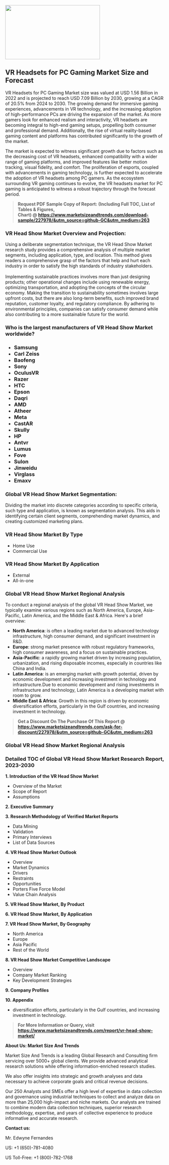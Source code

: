 <p><img class="alignnone size-medium wp-image-20088" src="https://ffe5etoiles.com/wp-content/uploads/2024/12/MST1-300x171.png" alt="" width="300" height="171" /></p><h2>VR Headsets for PC Gaming Market Size and Forecast</h2><p>VR Headsets for PC Gaming Market size was valued at USD 1.56 Billion in 2022 and is projected to reach USD 7.09 Billion by 2030, growing at a CAGR of 20.5% from 2024 to 2030. The growing demand for immersive gaming experiences, advancements in VR technology, and the increasing adoption of high-performance PCs are driving the expansion of the market. As more gamers look for enhanced realism and interactivity, VR headsets are becoming integral to high-end gaming setups, propelling both consumer and professional demand. Additionally, the rise of virtual reality-based gaming content and platforms has contributed significantly to the growth of the market.</p><p>The market is expected to witness significant growth due to factors such as the decreasing cost of VR headsets, enhanced compatibility with a wider range of gaming platforms, and improved features like better motion tracking, visual fidelity, and comfort. The proliferation of esports, coupled with advancements in gaming technology, is further expected to accelerate the adoption of VR headsets among PC gamers. As the ecosystem surrounding VR gaming continues to evolve, the VR headsets market for PC gaming is anticipated to witness a robust trajectory through the forecast period.</p></p><blockquote id="" class=""><strong>Request PDF Sample Copy of Report: (Including Full TOC, List of Tables &amp; Figures, Chart)&nbsp;@&nbsp;<strong><a href="https://www.marketsizeandtrends.com/download-sample/227978/&utm_source=github-GC&utm_medium=263" target="_blank">https://www.marketsizeandtrends.com/download-sample/227978/&utm_source=github-GC&utm_medium=263</a></strong></strong></blockquote><h3 id="" class="">VR Head Show Market&nbsp;Overview and Projection:</h3><p id="" class="">Using a deliberate segmentation technique, the VR Head Show Market research study provides a comprehensive analysis of multiple market segments, including application, type, and location. This method gives readers a comprehensive grasp of the factors that help and hurt each industry in order to satisfy the high standards of industry stakeholders. <br /> <br />Implementing sustainable practices involves more than just designing products; other operational changes include using renewable energy, optimizing transportation, and adopting the concepts of the circular economy. Making the transition to sustainability sometimes involves large upfront costs, but there are also long-term benefits, such improved brand reputation, customer loyalty, and regulatory compliance. By adhering to environmental principles, companies can satisfy consumer demand while also contributing to a more sustainable future for the world.</p><h3 id="" class="">Who is the largest manufacturers of&nbsp;VR Head Show Market worldwide?</h3><h3 class=""><p><ul><li>Samsung </li><li> Carl Zeiss </li><li> Baofeng </li><li> Sony </li><li> OculusVR </li><li> Razer </li><li> HTC </li><li> Epson </li><li> Daqri </li><li> AMD </li><li> Atheer </li><li> Meta </li><li> CastAR </li><li> Skully </li><li> HP </li><li> Antvr </li><li> Lumus </li><li> Fove </li><li> Sulon </li><li> Jinweidu </li><li> Virglass </li><li> Emaxv</li></ul></p></h3><h3 id="" class="">Global&nbsp;VR Head Show Market Segmentation:</h3><p id="" class="">Dividing the market into discrete categories according to specific criteria, such type and application, is known as segmentation analysis. This aids in identifying certain client segments, comprehending market dynamics, and creating customized marketing plans.</p><h3 id="" class="">VR Head Show Market&nbsp;By Type</h3><p><p><ul><li>Home Use</li><li> Commercial Use</p></li></ul></p></p><h3 id="" class="">VR Head Show Market&nbsp;By Application</h3><p class=""><p><ul><li>External</li><li> All-in-one</li></ul></p></p><h3 id="" class="">Global VR Head Show Market Regional Analysis</h3><p id="" class="">To conduct a regional analysis of the global VR Head Show Market, we typically examine various regions such as North America, Europe, Asia-Pacific, Latin America, and the Middle East &amp; Africa. Here's a brief overview:</p><ul><li><strong>North America</strong>: is often a leading market due to advanced technology infrastructure, high consumer demand, and significant investment in R&amp;D.</li><li><strong>Europe</strong>: strong market presence with robust regulatory frameworks, high consumer awareness, and a focus on sustainable practices.</li><li><strong>Asia-Pacific</strong>: a rapidly growing market driven by increasing population, urbanization, and rising disposable incomes, especially in countries like China and India.</li><li><strong>Latin America</strong>: is an emerging market with growth potential, driven by economic development and increasing investment in technology and infrastructure.Due to economic development and rising investments in infrastructure and technology, Latin America is a developing market with room to grow.</li><li><strong>Middle East &amp; Africa</strong>: Growth in this region is driven by economic diversification efforts, particularly in the Gulf countries, and increasing investment in technology.</li></ul><blockquote id="" class=""><strong>Get a Discount On The Purchase Of This Report @ <strong><a href="https://www.marketsizeandtrends.com/ask-for-discount/227978/&utm_source=github-GC&utm_medium=263" target="_blank">https://www.marketsizeandtrends.com/ask-for-discount/227978/&utm_source=github-GC&utm_medium=263</a></strong></strong></blockquote><h3 id="" class="">Global VR Head Show Market Regional Analysis</h3><h3 id="" class="">Detailed TOC of Global VR Head Show Market Research Report, 2023-2030</h3><p id="" class=""><strong>1. Introduction of the VR Head Show Market</strong></p><ul><li>Overview of the Market</li><li>Scope of Report</li><li>Assumptions</li></ul><p id="" class=""><strong>2. Executive Summary</strong></p><p id="" class=""><strong>3. Research Methodology of Verified Market Reports</strong></p><ul><li>Data Mining</li><li>Validation</li><li>Primary Interviews</li><li>List of Data Sources</li></ul><p id="" class=""><strong>4. VR Head Show Market Outlook</strong></p><ul><li>Overview</li><li>Market Dynamics</li><li>Drivers</li><li>Restraints</li><li>Opportunities</li><li>Porters Five Force Model</li><li>Value Chain Analysis</li></ul><p id="" class=""><strong>5. VR Head Show Market, By Product</strong></p><p id="" class=""><strong>6. VR Head Show Market, By Application</strong></p><p id="" class=""><strong>7. VR Head Show Market, By Geography</strong></p><ul><li>North America</li><li>Europe</li><li>Asia Pacific</li><li>Rest of the World</li></ul><p id="" class=""><strong>8. VR Head Show Market Competitive Landscape</strong></p><ul><li>Overview</li><li>Company Market Ranking</li><li>Key Development Strategies</li></ul><p id="" class=""><strong>9. Company Profiles</strong></p><p id="" class=""><strong>10. Appendix</strong></p><ul><li>diversification efforts, particularly in the Gulf countries, and increasing investment in technology.</li></ul><blockquote id="" class=""><strong>For More Information or Query, visit <strong><strong><a href="https://www.marketsizeandtrends.com/report/vr-head-show-market/" target="_blank">https://www.marketsizeandtrends.com/report/vr-head-show-market/</a></strong></strong></strong></blockquote><p id="" class=""><strong>About Us: Market Size And Trends</strong></p><p id="" class="">Market Size And Trends is a leading Global Research and Consulting firm servicing over 5000+ global clients. We provide advanced analytical research solutions while offering information-enriched research studies.</p><p id="" class="">We also offer insights into strategic and growth analyses and data necessary to achieve corporate goals and critical revenue decisions.</p><p id="" class="">Our 250 Analysts and SMEs offer a high level of expertise in data collection and governance using industrial techniques to collect and analyze data on more than 25,000 high-impact and niche markets. Our analysts are trained to combine modern data collection techniques, superior research methodology, expertise, and years of collective experience to produce informative and accurate research.</p><p id="" class=""><strong>Contact us:</strong></p><p id="" class="">Mr. Edwyne Fernandes</p><p id="" class="">US: +1 (650)-781-4080</p><p id="" class="">US Toll-Free: +1 (800)-782-1768</p>
